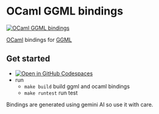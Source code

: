 # OCaml GGML bindings

[![OCaml GGML bindings](https://github.com/TheCBaH/ocaml-ggml/actions/workflows/build.yml/badge.svg?branch=main)](https://github.com/TheCBaH/ocaml-ggmk/actions/workflows/build.yml)

[OCaml](https://ocaml.org/) bindings for [GGML](https://github.com/ggerganov/ggml)

## Get started
* [![Open in GitHub Codespaces](https://github.com/codespaces/badge.svg)](https://github.com/codespaces/new?hide_repo_select=true&ref=main&repo=965378964)
* run
  * `make build` build ggml and ocaml bindings
  * `make runtest` run test

Bindings are generated using gemini AI so use it with care.

